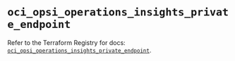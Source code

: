 # `oci_opsi_operations_insights_private_endpoint`

Refer to the Terraform Registry for docs: [`oci_opsi_operations_insights_private_endpoint`](https://registry.terraform.io/providers/oracle/oci/7.19.0/docs/resources/opsi_operations_insights_private_endpoint).
